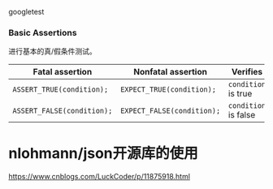 

googletest



### Basic Assertions

进行基本的真/假条件测试。

| Fatal assertion            | Nonfatal assertion         | Verifies             |
| -------------------------- | -------------------------- | -------------------- |
| `ASSERT_TRUE(condition);`  | `EXPECT_TRUE(condition);`  | `condition` is true  |
| `ASSERT_FALSE(condition);` | `EXPECT_FALSE(condition);` | `condition` is false |

















# nlohmann/json开源库的使用

https://www.cnblogs.com/LuckCoder/p/11875918.html